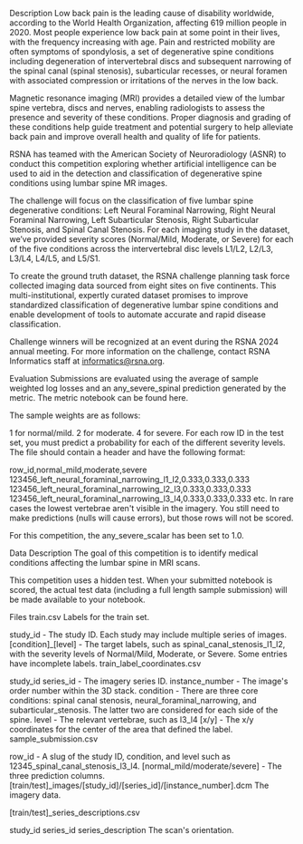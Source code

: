 Description
Low back pain is the leading cause of disability worldwide, according to the World Health Organization, affecting 619 million people in 2020. Most people experience low back pain at some point in their lives, with the frequency increasing with age. Pain and restricted mobility are often symptoms of spondylosis, a set of degenerative spine conditions including degeneration of intervertebral discs and subsequent narrowing of the spinal canal (spinal stenosis), subarticular recesses, or neural foramen with associated compression or irritations of the nerves in the low back.

Magnetic resonance imaging (MRI) provides a detailed view of the lumbar spine vertebra, discs and nerves, enabling radiologists to assess the presence and severity of these conditions. Proper diagnosis and grading of these conditions help guide treatment and potential surgery to help alleviate back pain and improve overall health and quality of life for patients.

RSNA has teamed with the American Society of Neuroradiology (ASNR) to conduct this competition exploring whether artificial intelligence can be used to aid in the detection and classification of degenerative spine conditions using lumbar spine MR images.

The challenge will focus on the classification of five lumbar spine degenerative conditions: Left Neural Foraminal Narrowing, Right Neural Foraminal Narrowing, Left Subarticular Stenosis, Right Subarticular Stenosis, and Spinal Canal Stenosis. For each imaging study in the dataset, we’ve provided severity scores (Normal/Mild, Moderate, or Severe) for each of the five conditions across the intervertebral disc levels L1/L2, L2/L3, L3/L4, L4/L5, and L5/S1.

To create the ground truth dataset, the RSNA challenge planning task force collected imaging data sourced from eight sites on five continents. This multi-institutional, expertly curated dataset promises to improve standardized classification of degenerative lumbar spine conditions and enable development of tools to automate accurate and rapid disease classification.

Challenge winners will be recognized at an event during the RSNA 2024 annual meeting. For more information on the challenge, contact RSNA Informatics staff at informatics@rsna.org.

Evaluation
Submissions are evaluated using the average of sample weighted log losses and an any_severe_spinal prediction generated by the metric. The metric notebook can be found here.

The sample weights are as follows:

1 for normal/mild.
2 for moderate.
4 for severe.
For each row ID in the test set, you must predict a probability for each of the different severity levels. The file should contain a header and have the following format:

row_id,normal_mild,moderate,severe
123456_left_neural_foraminal_narrowing_l1_l2,0.333,0.333,0.333
123456_left_neural_foraminal_narrowing_l2_l3,0.333,0.333,0.333
123456_left_neural_foraminal_narrowing_l3_l4,0.333,0.333,0.333
etc.
In rare cases the lowest vertebrae aren't visible in the imagery. You still need to make predictions (nulls will cause errors), but those rows will not be scored.

For this competition, the any_severe_scalar has been set to 1.0.

Data Description
The goal of this competition is to identify medical conditions affecting the lumbar spine in MRI scans.

This competition uses a hidden test. When your submitted notebook is scored, the actual test data (including a full length sample submission) will be made available to your notebook.

Files
train.csv Labels for the train set.

study_id - The study ID. Each study may include multiple series of images.
[condition]_[level] - The target labels, such as spinal_canal_stenosis_l1_l2, with the severity levels of Normal/Mild, Moderate, or Severe. Some entries have incomplete labels.
train_label_coordinates.csv

study_id
series_id - The imagery series ID.
instance_number - The image's order number within the 3D stack.
condition - There are three core conditions: spinal canal stenosis, neural_foraminal_narrowing, and subarticular_stenosis. The latter two are considered for each side of the spine.
level - The relevant vertebrae, such as l3_l4
[x/y] - The x/y coordinates for the center of the area that defined the label.
sample_submission.csv

row_id - A slug of the study ID, condition, and level such as 12345_spinal_canal_stenosis_l3_l4.
[normal_mild/moderate/severe] - The three prediction columns.
[train/test]_images/[study_id]/[series_id]/[instance_number].dcm The imagery data.

[train/test]_series_descriptions.csv

study_id
series_id
series_description The scan's orientation.